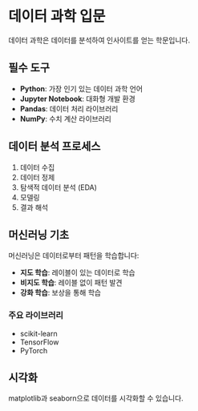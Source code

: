 # 데이터 과학 입문

데이터 과학은 데이터를 분석하여 인사이트를 얻는 학문입니다.

## 필수 도구

- **Python**: 가장 인기 있는 데이터 과학 언어
- **Jupyter Notebook**: 대화형 개발 환경
- **Pandas**: 데이터 처리 라이브러리
- **NumPy**: 수치 계산 라이브러리

## 데이터 분석 프로세스

1. 데이터 수집
2. 데이터 정제
3. 탐색적 데이터 분석 (EDA)
4. 모델링
5. 결과 해석

## 머신러닝 기초

머신러닝은 데이터로부터 패턴을 학습합니다:

- **지도 학습**: 레이블이 있는 데이터로 학습
- **비지도 학습**: 레이블 없이 패턴 발견
- **강화 학습**: 보상을 통해 학습

### 주요 라이브러리

- scikit-learn
- TensorFlow
- PyTorch

## 시각화

matplotlib과 seaborn으로 데이터를 시각화할 수 있습니다.
